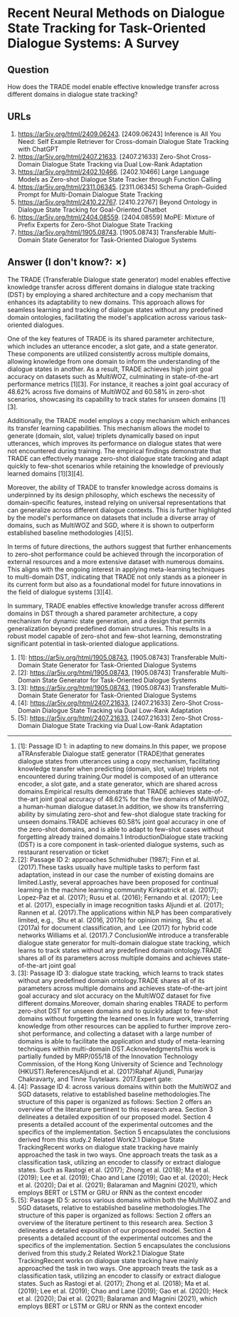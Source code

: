 # Recent Neural Methods on Dialogue State Tracking for Task-Oriented Dialogue Systems: A Survey

## Question

How does the TRADE model enable effective knowledge transfer across different domains in dialogue state tracking?

## URLs

1. https://ar5iv.org/html/2409.06243. [2409.06243] Inference is All You Need: Self Example Retriever for Cross-domain Dialogue State Tracking with ChatGPT
2. https://ar5iv.org/html/2407.21633. [2407.21633] Zero-Shot Cross-Domain Dialogue State Tracking via Dual Low-Rank Adaptation
3. https://ar5iv.org/html/2402.10466. [2402.10466] Large Language Models as Zero-shot Dialogue State Tracker through Function Calling
4. https://ar5iv.org/html/2311.06345. [2311.06345] Schema Graph-Guided Prompt for Multi-Domain Dialogue State Tracking
5. https://ar5iv.org/html/2410.22767. [2410.22767] Beyond Ontology in Dialogue State Tracking for Goal-Oriented Chatbot
6. https://ar5iv.org/html/2404.08559. [2404.08559] MoPE: Mixture of Prefix Experts for Zero-Shot Dialogue State Tracking
7. https://ar5iv.org/html/1905.08743. [1905.08743] Transferable Multi-Domain State Generator for Task-Oriented Dialogue Systems

## Answer (I don't know?: ✗)

The TRADE (Transferable Dialogue state generator) model enables effective knowledge transfer across different domains in dialogue state tracking (DST) by employing a shared architecture and a copy mechanism that enhances its adaptability to new domains. This approach allows for seamless learning and tracking of dialogue states without any predefined domain ontologies, facilitating the model's application across various task-oriented dialogues.

One of the key features of TRADE is its shared parameter architecture, which includes an utterance encoder, a slot gate, and a state generator. These components are utilized consistently across multiple domains, allowing knowledge from one domain to inform the understanding of the dialogue states in another. As a result, TRADE achieves high joint goal accuracy on datasets such as MultiWOZ, culminating in state-of-the-art performance metrics [1][3]. For instance, it reaches a joint goal accuracy of 48.62% across five domains of MultiWOZ and 60.58% in zero-shot scenarios, showcasing its capability to track states for unseen domains [1][3].

Additionally, the TRADE model employs a copy mechanism which enhances its transfer learning capabilities. This mechanism allows the model to generate (domain, slot, value) triplets dynamically based on input utterances, which improves its performance on dialogue states that were not encountered during training. The empirical findings demonstrate that TRADE can effectively manage zero-shot dialogue state tracking and adapt quickly to few-shot scenarios while retaining the knowledge of previously learned domains [1][3][4].

Moreover, the ability of TRADE to transfer knowledge across domains is underpinned by its design philosophy, which eschews the necessity of domain-specific features, instead relying on universal representations that can generalize across different dialogue contexts. This is further highlighted by the model's performance on datasets that include a diverse array of domains, such as MultiWOZ and SGD, where it is shown to outperform established baseline methodologies [4][5].

In terms of future directions, the authors suggest that further enhancements to zero-shot performance could be achieved through the incorporation of external resources and a more extensive dataset with numerous domains. This aligns with the ongoing interest in applying meta-learning techniques to multi-domain DST, indicating that TRADE not only stands as a pioneer in its current form but also as a foundational model for future innovations in the field of dialogue systems [3][4].

In summary, TRADE enables effective knowledge transfer across different domains in DST through a shared parameter architecture, a copy mechanism for dynamic state generation, and a design that permits generalization beyond predefined domain structures. This results in a robust model capable of zero-shot and few-shot learning, demonstrating significant potential in task-oriented dialogue applications.

1. [1]:  https://ar5iv.org/html/1905.08743, [1905.08743] Transferable Multi-Domain State Generator for Task-Oriented Dialogue Systems
2. [2]:  https://ar5iv.org/html/1905.08743, [1905.08743] Transferable Multi-Domain State Generator for Task-Oriented Dialogue Systems
3. [3]:  https://ar5iv.org/html/1905.08743, [1905.08743] Transferable Multi-Domain State Generator for Task-Oriented Dialogue Systems
4. [4]:  https://ar5iv.org/html/2407.21633, [2407.21633] Zero-Shot Cross-Domain Dialogue State Tracking via Dual Low-Rank Adaptation
5. [5]:  https://ar5iv.org/html/2407.21633, [2407.21633] Zero-Shot Cross-Domain Dialogue State Tracking via Dual Low-Rank Adaptation
---
1. [1]:  Passage ID 1: in adapting to new domains.In this paper, we propose aTRAnsferable Dialogue statE generator (TRADE)that generates dialogue states from utterances using a copy mechanism, facilitating knowledge transfer when predicting (domain, slot, value) triplets not encountered during training.Our model is composed of an utterance encoder, a slot gate, and a state generator, which are shared across domains.Empirical results demonstrate that TRADE achieves state-of-the-art joint goal accuracy of 48.62% for the five domains of MultiWOZ, a human-human dialogue dataset.In addition, we show its transferring ability by simulating zero-shot and few-shot dialogue state tracking for unseen domains.TRADE achieves 60.58% joint goal accuracy in one of the zero-shot domains, and is able to adapt to few-shot cases without forgetting already trained domains.1 IntroductionDialogue state tracking (DST) is a core component in task-oriented dialogue systems, such as restaurant reservation or ticket
2. [2]:  Passage ID 2: approaches Schmidhuber (1987); Finn et al. (2017).These tasks usually have multiple tasks to perform fast adaptation, instead in our case the number of existing domains are limited.Lastly, several approaches have been proposed for continual learning in the machine learning community Kirkpatrick et al. (2017); Lopez-Paz et al. (2017); Rusu et al. (2016); Fernando et al. (2017); Lee et al. (2017), especially in image recognition tasks Aljundi et al. (2017); Rannen et al. (2017).The applications within NLP has been comparatively limited, e.g.,  Shu et al. (2016, 2017b) for opinion mining,  Shu et al. (2017a) for document classification, and  Lee (2017) for hybrid code networks Williams et al. (2017).7 ConclusionWe introduce a transferable dialogue state generator for multi-domain dialogue state tracking, which learns to track states without any predefined domain ontology.TRADE shares all of its parameters across multiple domains and achieves state-of-the-art joint goal
3. [3]:  Passage ID 3: dialogue state tracking, which learns to track states without any predefined domain ontology.TRADE shares all of its parameters across multiple domains and achieves state-of-the-art joint goal accuracy and slot accuracy on the MultiWOZ dataset for five different domains.Moreover, domain sharing enables TRADE to perform zero-shot DST for unseen domains and to quickly adapt to few-shot domains without forgetting the learned ones.In future work, transferring knowledge from other resources can be applied to further improve zero-shot performance, and collecting a dataset with a large number of domains is able to facilitate the application and study of meta-learning techniques within multi-domain DST.AcknowledgmentsThis work is partially funded by MRP/055/18 of the Innovation Technology Commission, of the Hong Kong University of Science and Technology (HKUST).ReferencesAljundi et al. (2017)Rahaf Aljundi, Punarjay Chakravarty, and Tinne Tuytelaars. 2017.Expert gate:
4. [4]:  Passage ID 4: across various domains within both the MultiWOZ and SGD datasets, relative to established baseline methodologies.The structure of this paper is organized as follows: Section 2 offers an overview of the literature pertinent to this research area. Section 3 delineates a detailed exposition of our proposed model. Section 4 presents a detailed account of the experimental outcomes and the specifics of the implementation. Section 5 encapsulates the conclusions derived from this study.2 Related Work2.1 Dialogue State TrackingRecent works on dialogue state tracking have mainly approached the task in two ways. One approach treats the task as a classification task, utilizing an encoder to classify or extract dialogue states. Such as Rastogi et al. (2017); Zhong et al. (2018); Ma et al. (2019); Lee et al. (2019); Chao and Lane (2019); Gao et al. (2020); Heck et al. (2020); Dai et al. (2021); Balaraman and Magnini (2021), which employs BERT or LSTM or GRU or RNN as the context encoder
5. [5]:  Passage ID 5: across various domains within both the MultiWOZ and SGD datasets, relative to established baseline methodologies.The structure of this paper is organized as follows: Section 2 offers an overview of the literature pertinent to this research area. Section 3 delineates a detailed exposition of our proposed model. Section 4 presents a detailed account of the experimental outcomes and the specifics of the implementation. Section 5 encapsulates the conclusions derived from this study.2 Related Work2.1 Dialogue State TrackingRecent works on dialogue state tracking have mainly approached the task in two ways. One approach treats the task as a classification task, utilizing an encoder to classify or extract dialogue states. Such as Rastogi et al. (2017); Zhong et al. (2018); Ma et al. (2019); Lee et al. (2019); Chao and Lane (2019); Gao et al. (2020); Heck et al. (2020); Dai et al. (2021); Balaraman and Magnini (2021), which employs BERT or LSTM or GRU or RNN as the context encoder